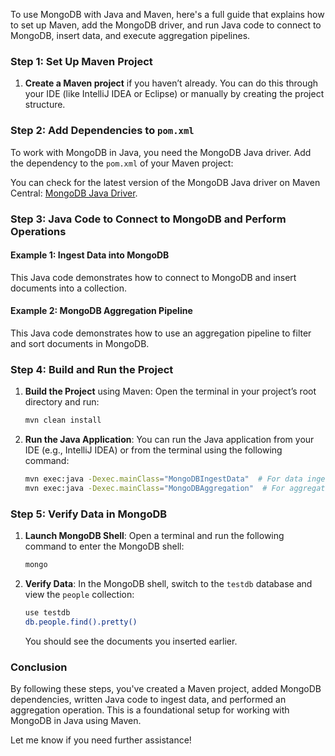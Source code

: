 To use MongoDB with Java and Maven, here's a full guide that explains how to set up Maven, add the MongoDB driver, and run Java code to connect to MongoDB, insert data, and execute aggregation pipelines.

### Step 1: Set Up Maven Project

1. **Create a Maven project** if you haven’t already. You can do this through your IDE (like IntelliJ IDEA or Eclipse) or manually by creating the project structure.

### Step 2: Add Dependencies to `pom.xml`

To work with MongoDB in Java, you need the MongoDB Java driver. Add the dependency to the `pom.xml` of your Maven project:

You can check for the latest version of the MongoDB Java driver on Maven Central: [MongoDB Java Driver](https://mvnrepository.com/artifact/org.mongodb/mongodb-driver-sync).

### Step 3: Java Code to Connect to MongoDB and Perform Operations

#### Example 1: **Ingest Data into MongoDB**

This Java code demonstrates how to connect to MongoDB and insert documents into a collection.

#### Example 2: **MongoDB Aggregation Pipeline**

This Java code demonstrates how to use an aggregation pipeline to filter and sort documents in MongoDB.

### Step 4: Build and Run the Project

1. **Build the Project** using Maven:
   Open the terminal in your project’s root directory and run:
   ```bash
   mvn clean install
   ```

2. **Run the Java Application**:
   You can run the Java application from your IDE (e.g., IntelliJ IDEA) or from the terminal using the following command:
   ```bash
   mvn exec:java -Dexec.mainClass="MongoDBIngestData"  # For data ingestion
   mvn exec:java -Dexec.mainClass="MongoDBAggregation"  # For aggregation
   ```

### Step 5: Verify Data in MongoDB

1. **Launch MongoDB Shell**:
   Open a terminal and run the following command to enter the MongoDB shell:
   ```bash
   mongo
   ```

2. **Verify Data**:
   In the MongoDB shell, switch to the `testdb` database and view the `people` collection:
   ```bash
   use testdb
   db.people.find().pretty()
   ```

   You should see the documents you inserted earlier.

### Conclusion

By following these steps, you've created a Maven project, added MongoDB dependencies, written Java code to ingest data, and performed an aggregation operation. This is a foundational setup for working with MongoDB in Java using Maven.

Let me know if you need further assistance!
